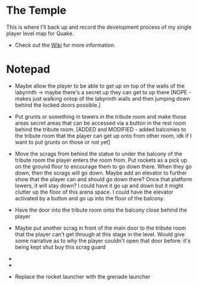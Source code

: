 # The Temple
This is where I'll back up and record the development process of my single player level map for Quake.
* Check out the [Wiki](https://github.com/CiarennHollis/SinglePlayerMap/wiki) for more information.


# Notepad
* Maybe allow the player to be able to get up on top of the walls of the labyrinth -> maybe there's a secret up they can get to up there 
[NOPE - makes just walking ontop of the labyrinth walls and then jumping down behind the locked doors possible.]

* Put grunts or something in towers in the tribute room and make those areas secret areas that can be accessed via a button in the rest room behind the tribute room. 
[ADDED and MODIFIED - added balconies to the tribute room that the player can get up onto from other room, idk if I want to put grunts on those or not yet]

* Move the scrags from behind the statue to under the balcony of the tribute room the player enters the room from. Put rockets as a pick up on the ground floor to encourage them to go down there. When they go down, then the scrags will go down. Maybe add an elevator to further show that the player can and should go down there? Once that platform lowers, it will stay down? I could have it go up and down but it might clutter up the floor of this arena space. I could have the elevator activated by a button and go up into the floor of the balcony. 
* Have the door into the tribute room onto the balcony close behind the player
* Maybe put another scrag in front of the main door to the tribute room that the player can't get through at this stage in the level. Would give some narrative as to why the player couldn't open that door before: it's being kept shut buy this scrag guard
* 
* 
* Replace the rocket launcher with the grenade launcher
